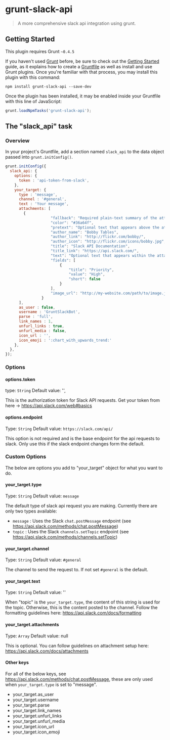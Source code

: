 # grunt-slack-api

> A more comprehensive slack api integration using grunt.

## Getting Started
This plugin requires Grunt `~0.4.5`

If you haven't used [Grunt](http://gruntjs.com/) before, be sure to check out the [Getting Started](http://gruntjs.com/getting-started) guide, as it explains how to create a [Gruntfile](http://gruntjs.com/sample-gruntfile) as well as install and use Grunt plugins. Once you're familiar with that process, you may install this plugin with this command:

```shell
npm install grunt-slack-api --save-dev
```

Once the plugin has been installed, it may be enabled inside your Gruntfile with this line of JavaScript:

```js
grunt.loadNpmTasks('grunt-slack-api');
```

## The "slack_api" task

### Overview
In your project's Gruntfile, add a section named `slack_api` to the data object passed into `grunt.initConfig()`.

```js
grunt.initConfig({
  slack_api: {
    options: {
      token : 'api-token-from-slack',
    },
    your_target: {
      type : 'message',
      channel : '#general',
      text : 'Your message',
      attachments: [
        {
                    "fallback": "Required plain-text summary of the attachment.",
                    "color": "#36a64f",
                    "pretext": "Optional text that appears above the attachment block",
                    "author_name": "Bobby Tables",
                    "author_link": "http://flickr.com/bobby/",
                    "author_icon": "http://flickr.com/icons/bobby.jpg",
                    "title": "Slack API Documentation",
                    "title_link": "https://api.slack.com/",
                    "text": "Optional text that appears within the attachment",
                    "fields": [
                        {
                            "title": "Priority",
                            "value": "High",
                            "short": false
                        }
                    ],
                    "image_url": "http://my-website.com/path/to/image.jpg"
                }
      ],
      as_user : false,
      username : 'GruntSlackBot',
      parse : 'full',
      link_names : 1,
      unfurl_links : true,
      unfurl_media : false,
      icon_url : '',
      icon_emoji : ':chart_with_upwards_trend:'
    },
  },
});
```

### Options

#### options.token
type: `String`
Default value: '',

This is the authorization token for Slack API requests.  Get your token from here -> https://api.slack.com/web#basics

#### options.endpoint
Type: `String`
Default value: `https://slack.com/api/`

This option is not required and is the base endpoint for the api requests to slack.  Only use this if the slack endpoint changes form the default.

### Custom Options

The below are options you add to "your_target" object for what you want to do.

#### your_target.type
Type: `String`
Default value: `message`

The default type of slack api request you are making. Currently there are only two types available:

- `message` : Uses the Slack `chat.postMessage` endpoint (see https://api.slack.com/methods/chat.postMessage)
- `topic` : Uses the Slack `channels.setTopic` endpoint (see https://api.slack.com/methods/channels.setTopic)

#### your_target.channel
Type: `String`
Default value: `#general`

The channel to send the request to.  If not set `#general` is the default.

#### your_target.text
Type: `String`
Default value: ''

When "topic" is the `your_target.type`, the content of this string is used for the topic.  Otherwise, this is the content posted to the channel. Follow the formatting guidelines here: https://api.slack.com/docs/formatting

#### your_target.attachments
Type: `Array`
Default value: null

This is optional.  You can follow guidelines on attachment setup here: https://api.slack.com/docs/attachments

#### Other keys

For all of the below keys, see https://api.slack.com/methods/chat.postMessage, these are only used when `your_target.type` is set to "message".

- your_target.as_user
- your_target.username
- your_target.parse
- your_target.link_names
- your_target.unfurl_links
- your_target.unfurl_media
- your_target.icon_url
- your_target.icon_emoji

